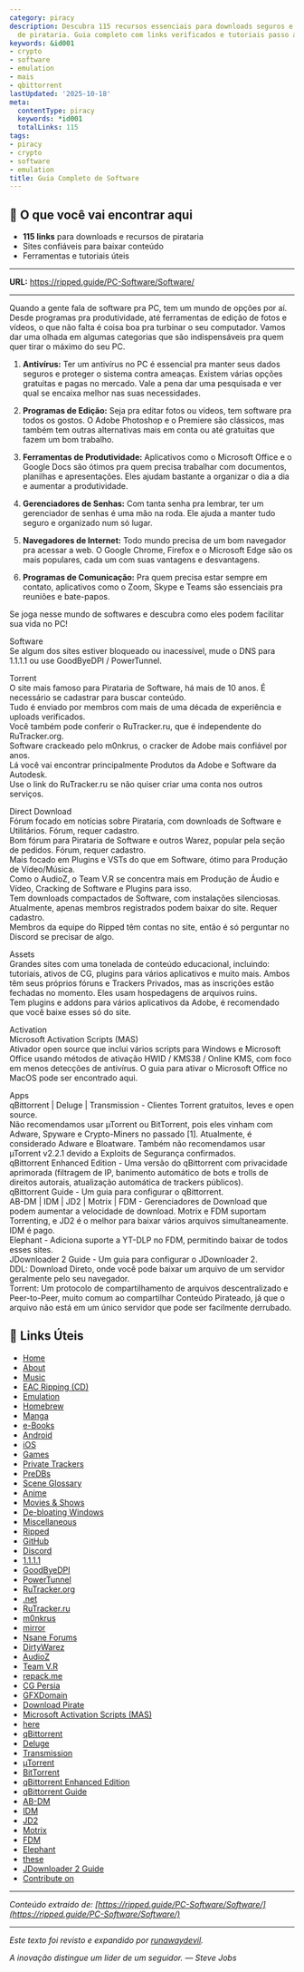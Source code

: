 ```yaml
---
category: piracy
description: Descubra 115 recursos essenciais para downloads seguros e ferramentas
  de pirataria. Guia completo com links verificados e tutoriais passo a passo.
keywords: &id001
- crypto
- software
- emulation
- mais
- qbittorrent
lastUpdated: '2025-10-18'
meta:
  contentType: piracy
  keywords: *id001
  totalLinks: 115
tags:
- piracy
- crypto
- software
- emulation
title: Guia Completo de Software
---
```



## 🎯 O que você vai encontrar aqui

- **115 links** para downloads e recursos de pirataria
- Sites confiáveis para baixar conteúdo
- Ferramentas e tutoriais úteis

---

**URL:** https://ripped.guide/PC-Software/Software/

---

Quando a gente fala de software pra PC, tem um mundo de opções por aí. Desde programas pra produtividade, até ferramentas de edição de fotos e vídeos, o que não falta é coisa boa pra turbinar o seu computador. Vamos dar uma olhada em algumas categorias que são indispensáveis pra quem quer tirar o máximo do seu PC.

1. **Antivírus:** Ter um antivírus no PC é essencial pra manter seus dados seguros e proteger o sistema contra ameaças. Existem várias opções gratuitas e pagas no mercado. Vale a pena dar uma pesquisada e ver qual se encaixa melhor nas suas necessidades.

2. **Programas de Edição:** Seja pra editar fotos ou vídeos, tem software pra todos os gostos. O Adobe Photoshop e o Premiere são clássicos, mas também tem outras alternativas mais em conta ou até gratuitas que fazem um bom trabalho.

3. **Ferramentas de Produtividade:** Aplicativos como o Microsoft Office e o Google Docs são ótimos pra quem precisa trabalhar com documentos, planilhas e apresentações. Eles ajudam bastante a organizar o dia a dia e aumentar a produtividade.

4. **Gerenciadores de Senhas:** Com tanta senha pra lembrar, ter um gerenciador de senhas é uma mão na roda. Ele ajuda a manter tudo seguro e organizado num só lugar.

5. **Navegadores de Internet:** Todo mundo precisa de um bom navegador pra acessar a web. O Google Chrome, Firefox e o Microsoft Edge são os mais populares, cada um com suas vantagens e desvantagens.

6. **Programas de Comunicação:** Pra quem precisa estar sempre em contato, aplicativos como o Zoom, Skype e Teams são essenciais pra reuniões e bate-papos.

Se joga nesse mundo de softwares e descubra como eles podem facilitar sua vida no PC!

Software  
Se algum dos sites estiver bloqueado ou inacessível, mude o DNS para 1.1.1.1 ou use GoodByeDPI / PowerTunnel.  

Torrent  
O site mais famoso para Pirataria de Software, há mais de 10 anos. É necessário se cadastrar para buscar conteúdo.  
Tudo é enviado por membros com mais de uma década de experiência e uploads verificados.  
Você também pode conferir o RuTracker.ru, que é independente do RuTracker.org.  
Software crackeado pelo m0nkrus, o cracker de Adobe mais confiável por anos.  
Lá você vai encontrar principalmente Produtos da Adobe e Software da Autodesk.  
Use o link do RuTracker.ru se não quiser criar uma conta nos outros serviços.  

Direct Download  
Fórum focado em notícias sobre Pirataria, com downloads de Software e Utilitários. Fórum, requer cadastro.  
Bom fórum para Pirataria de Software e outros Warez, popular pela seção de pedidos. Fórum, requer cadastro.  
Mais focado em Plugins e VSTs do que em Software, ótimo para Produção de Vídeo/Música.  
Como o AudioZ, o Team V.R se concentra mais em Produção de Áudio e Vídeo, Cracking de Software e Plugins para isso.  
Tem downloads compactados de Software, com instalações silenciosas. Atualmente, apenas membros registrados podem baixar do site. Requer cadastro.  
Membros da equipe do Ripped têm contas no site, então é só perguntar no Discord se precisar de algo.  

Assets  
Grandes sites com uma tonelada de conteúdo educacional, incluindo: tutoriais, ativos de CG, plugins para vários aplicativos e muito mais. Ambos têm seus próprios fóruns e Trackers Privados, mas as inscrições estão fechadas no momento. Eles usam hospedagens de arquivos ruins.  
Tem plugins e addons para vários aplicativos da Adobe, é recomendado que você baixe esses só do site.  

Activation  
Microsoft Activation Scripts (MAS)  
Ativador open source que inclui vários scripts para Windows e Microsoft Office usando métodos de ativação HWID / KMS38 / Online KMS, com foco em menos detecções de antivírus. O guia para ativar o Microsoft Office no MacOS pode ser encontrado aqui.  

Apps  
qBittorrent | Deluge | Transmission - Clientes Torrent gratuitos, leves e open source.  
Não recomendamos usar µTorrent ou BitTorrent, pois eles vinham com Adware, Spyware e Crypto-Miners no passado [1]. Atualmente, é considerado Adware e Bloatware. Também não recomendamos usar µTorrent v2.2.1 devido a Exploits de Segurança confirmados.  
qBittorrent Enhanced Edition - Uma versão do qBittorrent com privacidade aprimorada (filtragem de IP, banimento automático de bots e trolls de direitos autorais, atualização automática de trackers públicos).  
qBittorrent Guide - Um guia para configurar o qBittorrent.  
AB-DM | IDM | JD2 | Motrix | FDM - Gerenciadores de Download que podem aumentar a velocidade de download. Motrix e FDM suportam Torrenting, e JD2 é o melhor para baixar vários arquivos simultaneamente. IDM é pago.  
Elephant - Adiciona suporte a YT-DLP no FDM, permitindo baixar de todos esses sites.  
JDownloader 2 Guide - Um guia para configurar o JDownloader 2.  
DDL: Download Direto, onde você pode baixar um arquivo de um servidor geralmente pelo seu navegador.  
Torrent: Um protocolo de compartilhamento de arquivos descentralizado e Peer-to-Peer, muito comum ao compartilhar Conteúdo Pirateado, já que o arquivo não está em um único servidor que pode ser facilmente derrubado.

## 🔗 Links Úteis

- [Home](https://ripped.guide/)
- [About](https://ripped.guide/About/)
- [Music](https://ripped.guide/Audio/Music/)
- [EAC Ripping (CD)](https://ripped.guide/Audio/Ripping/EAC/)
- [Emulation](https://ripped.guide/Consoles/Emulation/)
- [Homebrew](https://ripped.guide/Consoles/Homebrew/)
- [Manga](https://ripped.guide/Literature/Manga/)
- [e-Books](https://ripped.guide/Literature/e-Books/)
- [Android](https://ripped.guide/Mobile/Android/)
- [iOS](https://ripped.guide/Mobile/iOS/)
- [Games](https://ripped.guide/PC-Software/Games/)
- [Private Trackers](https://ripped.guide/Scene/PTs/)
- [PreDBs](https://ripped.guide/Scene/PreDBs/)
- [Scene Glossary](https://ripped.guide/Scene/Scene-Glossary/)
- [Anime](https://ripped.guide/TV/Anime/)
- [Movies & Shows](https://ripped.guide/TV/Shows/)
- [De-bloating Windows](https://ripped.guide/Utilities/Debloating/)
- [Miscellaneous](https://ripped.guide/Utilities/Misc/)
- [Ripped](https://ripped.guide/)
- [GitHub](https://github.com/rippedpiracy/docs)
- [Discord](https://discord.ripped.guide)
- [1.1.1.1](https://one.one.one.one/dns/)
- [GoodByeDPI](https://github.com/ValdikSS/GoodbyeDPI)
- [PowerTunnel](https://github.com/krlvm/PowerTunnel)
- [RuTracker.org](https://rutracker.org)
- [.net](https://rutracker.net)
- [RuTracker.ru](http://rutracker.ru)
- [m0nkrus](https://w16.monkrus.ws/)
- [mirror](https://vk.com/monkrus)
- [Nsane Forums](https://nsaneforums.com/)
- [DirtyWarez](https://forum.dirtywarez.com/)
- [AudioZ](https://audioz.download/)
- [Team V.R](https://codec.kyiv.ua/releases)
- [repack.me](https://repack.me)
- [CG Persia](https://cgpersia.com/)
- [GFXDomain](https://gfxdomain.co/)
- [Download Pirate](https://www.downloadpirate.com/)
- [Microsoft Activation Scripts (MAS)](https://massgrave.dev/)
- [here](https://massgrave.dev/unsupported_products_activation.html)
- [qBittorrent](https://www.qbittorrent.org)
- [Deluge](https://www.deluge-torrent.org)
- [Transmission](https://transmissionbt.com/)
- [µTorrent](https://www.utorrent.com)
- [BitTorrent](https://www.bittorrent.com/)
- [qBittorrent Enhanced Edition](https://github.com/c0re100/qBittorrent-Enhanced-Edition/blob/-/README.md)
- [qBittorrent Guide](https://gitlab.com/ZediAlreadyTaken/guides/-/blob/main/qbittorrent.md)
- [AB-DM](https://abdownloadmanager.com/)
- [IDM](https://www.internetdownloadmanager.com/)
- [JD2](https://jdownloader.org/jdownloader2)
- [Motrix](https://motrix.app/)
- [FDM](https://www.freedownloadmanager.org/)
- [Elephant](https://github.com/meowcateatrat/elephant)
- [these](https://github.com/yt-dlp/yt-dlp/blob/master/supportedsites.md)
- [JDownloader 2 Guide](https://gitlab.com/ZediAlreadyTaken/guides/-/blob/main/jdownloader2.md)
- [Contribute on](https://github.com/rippedpiracy/docs/blob/master/PC-Software/Software.md)


---

*Conteúdo extraído de: [https://ripped.guide/PC-Software/Software/](https://ripped.guide/PC-Software/Software/)*

---

*Este texto foi revisto e expandido por [runawaydevil](https://pablo.space).*

*A inovação distingue um líder de um seguidor. — Steve Jobs*